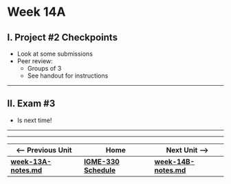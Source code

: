 # Week 14A

## I. Project #2 Checkpoints
- Look at some submissions
- Peer review:
  - Groups of 3
  - See handout for instructions

<hr>

## II. Exam #3

- Is next time!


<hr><hr>

| <-- Previous Unit | Home | Next Unit -->
| --- | --- | --- 
| [**week-13A-notes.md**](13A.md)   |  [**IGME-330 Schedule**](../schedule.md) | [**week-14B-notes.md**](14B.md) 
